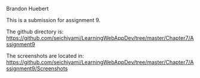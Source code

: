 Brandon Huebert

This is a submission for assignment 9.

The github directory is:
https://github.com/seichiyami/LearningWebAppDev/tree/master/Chapter7/Assignment9

The screenshots are located in:
https://github.com/seichiyami/LearningWebAppDev/tree/master/Chapter7/Assignment9/Screenshots
